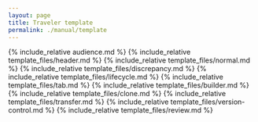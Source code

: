 ```yaml
---
layout: page
title: Traveler template
permalink: ./manual/template
---
```

{% include_relative audience.md %}
{% include_relative template_files/header.md %}
{% include_relative template_files/normal.md %}
{% include_relative template_files/discrepancy.md %}
{% include_relative template_files/lifecycle.md %}
{% include_relative template_files/tab.md %}
{% include_relative template_files/builder.md %}
{% include_relative template_files/clone.md %}
{% include_relative template_files/transfer.md %}
{% include_relative template_files/version-control.md %}
{% include_relative template_files/review.md %}
